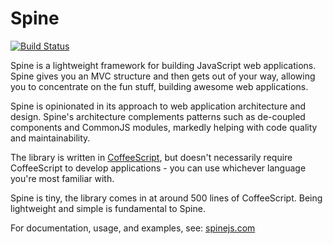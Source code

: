 # Spine

[![Build Status](https://secure.travis-ci.org/abernier/spine.png?branch=phantomjs-travis)](http://travis-ci.org/abernier/spine)

Spine is a lightweight framework for building JavaScript web applications. Spine gives you an MVC structure and then gets out of your way, allowing you to concentrate on the fun stuff, building awesome web applications.

Spine is opinionated in its approach to web application architecture and design. Spine's architecture complements patterns such as de-coupled components and CommonJS modules, markedly helping with code quality and maintainability.

The library is written in [CoffeeScript](http://jashkenas.github.com/coffee-script), but doesn't necessarily require CoffeeScript to develop applications - you can use whichever language you're most familiar with.

Spine is tiny, the library comes in at around 500 lines of CoffeeScript. Being lightweight and simple is fundamental to Spine.

For documentation, usage, and examples, see: [spinejs.com](http://spinejs.com)